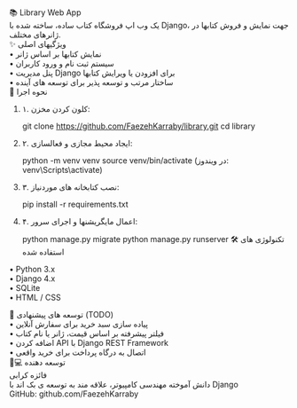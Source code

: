 📚 Library Web App  
یک وب اپ فروشگاه کتاب ساده، ساخته شده با Django، جهت نمایش و فروش کتابها در ژانرهای مختلف.  
✨ ویژگیهای اصلی  
•	نمایش کتابها بر اساس ژانر  
•	سیستم ثبت نام و ورود کاربران  
•	پنل مدیریت Django برای افزودن یا ویرایش کتابها  
•	ساختار مرتب و توسعه پذیر برای توسعه های آینده  
🚀 نحوه اجرا  
1.	۱. کلون کردن مخزن:  

    git clone https://github.com/FaezehKarraby/library.git
    cd library
2.	۲. ایجاد محیط مجازی و فعالسازی:  

    python -m venv venv
    source venv/bin/activate  (در ویندوز: venv\Scripts\activate)
3.	۳. نصب کتابخانه های موردنیاز:  

    pip install -r requirements.txt
4.	۴. اعمال مایگریشنها و اجرای سرور:  

    python manage.py migrate
    python manage.py runserver
🛠️ تکنولوژی های استفاده شده

•	Python 3.x  
•	Django 4.x  
•	SQLite  
•	HTML / CSS  

🧩 توسعه های پیشنهادی (TODO)  
•	پیاده سازی سبد خرید برای سفارش آنلاین  
•	فیلتر پیشرفته بر اساس قیمت، ژانر یا نام کتاب  
•	اضافه کردن API با Django REST Framework  
•	اتصال به درگاه پرداخت برای خرید واقعی  
👩💻 توسعه دهنده  
فائزه کرابی  
دانش آموخته مهندسی کامپیوتر، علاقه مند به توسعه ی بک اند با Django  
GitHub: github.com/FaezehKarraby

